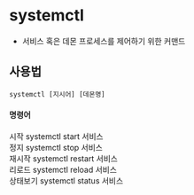 

# systemctl  

 * 서비스 혹은 데몬 프로세스를 제어하기 위한 커맨드  
 

## 사용법  

```
systemctl [지시어] [데몬명] 
```

#### 명령어  
시작	    systemctl start 서비스  
정지	    systemctl stop 서비스  
재시작 	 systemctl restart 서비스  
리로드	   systemctl reload 서비스  
상태보기   systemctl status 서비스  

